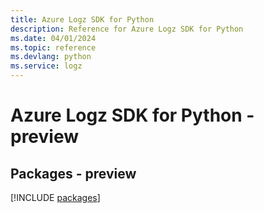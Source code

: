 ```yaml
---
title: Azure Logz SDK for Python
description: Reference for Azure Logz SDK for Python
ms.date: 04/01/2024
ms.topic: reference
ms.devlang: python
ms.service: logz
---
```

# Azure Logz SDK for Python - preview
## Packages - preview
[!INCLUDE [packages](logz-index.md)]